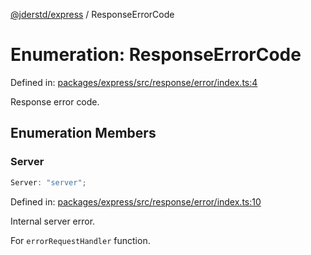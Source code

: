 [@jderstd/express](../README.md) / ResponseErrorCode

# Enumeration: ResponseErrorCode

Defined in: [packages/express/src/response/error/index.ts:4](https://github.com/jderstd/express/blob/952851c3a78271c3a9f672e3b1c957e81ef217cb/packages/express/src/response/error/index.ts#L4)

Response error code.

## Enumeration Members

### Server

```ts
Server: "server";
```

Defined in: [packages/express/src/response/error/index.ts:10](https://github.com/jderstd/express/blob/952851c3a78271c3a9f672e3b1c957e81ef217cb/packages/express/src/response/error/index.ts#L10)

Internal server error.

For `errorRequestHandler` function.

